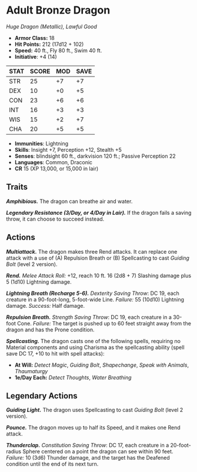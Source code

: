 # Adult Bronze Dragon

*Huge Dragon (Metallic), Lawful Good*

- **Armor Class:** 18
- **Hit Points:** 212 (17d12 + 102)
- **Speed:** 40 ft., Fly 80 ft., Swim 40 ft.
- **Initiative**: +4 (14)

|STAT|SCORE|MOD|SAVE|
| --- | --- | --- | ---- |
| STR | 25 | +7 | +7 |
| DEX | 10 | +0 | +5 |
| CON | 23 | +6 | +6 |
| INT | 16 | +3 | +3 |
| WIS | 15 | +2 | +7 |
| CHA | 20 | +5 | +5 |

- **Immunities**: Lightning
- **Skills**: Insight +7, Perception +12, Stealth +5
- **Senses**: blindsight 60 ft., darkvision 120 ft.; Passive Perception 22
- **Languages**: Common, Draconic
- **CR** 15 (XP 13,000, or 15,000 in lair)

## Traits

***Amphibious.*** The dragon can breathe air and water.

***Legendary Resistance (3/Day, or 4/Day in Lair).*** If the dragon fails a saving throw, it can choose to succeed instead.


## Actions

***Multiattack.*** The dragon makes three Rend attacks. It can replace one attack with a use of (A) Repulsion Breath or (B) Spellcasting to cast *Guiding Bolt* (level 2 version).

***Rend.*** *Melee Attack Roll:* +12, reach 10 ft. 16 (2d8 + 7) Slashing damage plus 5 (1d10) Lightning damage.

***Lightning Breath (Recharge 5-6).*** *Dexterity Saving Throw*: DC 19, each creature in a 90-foot-long, 5-foot-wide Line. *Failure:*  55 (10d10) Lightning damage. *Success:*  Half damage.

***Repulsion Breath.*** *Strength Saving Throw*: DC 19, each creature in a 30-foot Cone. *Failure:*  The target is pushed up to 60 feet straight away from the dragon and has the Prone condition.

***Spellcasting.*** The dragon casts one of the following spells, requiring no Material components and using Charisma as the spellcasting ability (spell save DC 17, +10 to hit with spell attacks):

- **At Will:** *Detect Magic*, *Guiding Bolt*, *Shapechange*, *Speak with Animals*, *Thaumaturgy*
- **1e/Day Each:** *Detect Thoughts*, *Water Breathing*

## Legendary Actions

***Guiding Light.*** The dragon uses Spellcasting to cast *Guiding Bolt* (level 2 version).

***Pounce.*** The dragon moves up to half its Speed, and it makes one Rend attack.

***Thunderclap.*** *Constitution Saving Throw*: DC 17, each creature in a 20-foot-radius Sphere centered on a point the dragon can see within 90 feet. *Failure:*  10 (3d6) Thunder damage, and the target has the Deafened condition until the end of its next turn.

